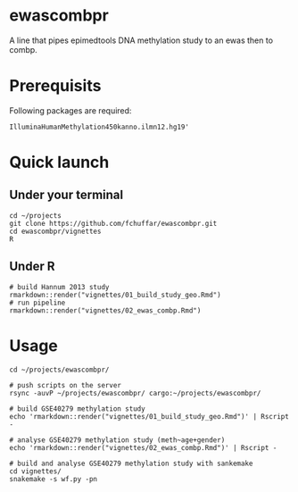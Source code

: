 # ewascombpr
A line that pipes epimedtools DNA methylation study to an ewas then to combp.


# Prerequisits

Following packages are required:
```
IlluminaHumanMethylation450kanno.ilmn12.hg19'
``` 
 
# Quick launch

## Under your terminal

```
cd ~/projects
git clone https://github.com/fchuffar/ewascombpr.git
cd ewascombpr/vignettes
R 
```

## Under R

```
# build Hannum 2013 study
rmarkdown::render("vignettes/01_build_study_geo.Rmd")
# run pipeline
rmarkdown::render("vignettes/02_ewas_combp.Rmd")
```



# Usage
  
```
cd ~/projects/ewascombpr/

# push scripts on the server
rsync -auvP ~/projects/ewascombpr/ cargo:~/projects/ewascombpr/

# build GSE40279 methylation study
echo 'rmarkdown::render("vignettes/01_build_study_geo.Rmd")' | Rscript -

# analyse GSE40279 methylation study (meth~age+gender)
echo 'rmarkdown::render("vignettes/02_ewas_combp.Rmd")' | Rscript -

# build and analyse GSE40279 methylation study with sankemake
cd vignettes/
snakemake -s wf.py -pn
```
